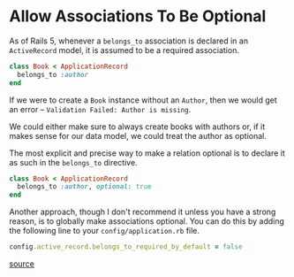 # Allow Associations To Be Optional

As of Rails 5, whenever a `belongs_to` association is declared in an
`ActiveRecord` model, it is assumed to be a required association.

```ruby
class Book < ApplicationRecord
  belongs_to :author
end
```

If we were to create a `Book` instance without an `Author`, then we would get
an error – `Validation Failed: Author is missing`.

We could either make sure to always create books with authors or, if it makes
sense for our data model, we could treat the author as optional.

The most explicit and precise way to make a relation optional is to declare it
as such in the `belongs_to` directive.

```ruby
class Book < ApplicationRecord
  belongs_to :author, optional: true
end
```

Another approach, though I don't recommend it unless you have a strong reason,
is to globally make associations optional. You can do this by adding the
following line to your `config/application.rb` file.

```ruby
config.active_record.belongs_to_required_by_default = false
```

[source](https://www.bigbinary.com/blog/rails-5-makes-belong-to-association-required-by-default)
